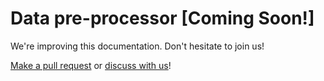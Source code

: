 # Data pre-processor \[Coming Soon!\]

We're improving this documentation. Don't hesitate to join us!

[Make a pull request](https://github.com/open-mmlab/mmagic/compare) or [discuss with us](https://github.com/open-mmlab/mmagic/discussions/1429)!
